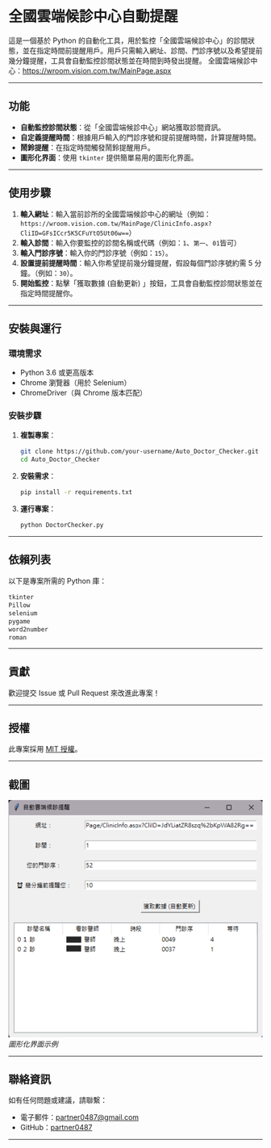 # 全國雲端候診中心自動提醒

這是一個基於 Python 的自動化工具，用於監控「全國雲端候診中心」的診間狀態，並在指定時間前提醒用戶。用戶只需輸入網址、診間、門診序號以及希望提前幾分鐘提醒，工具會自動監控診間狀態並在時間到時發出提醒。
全國雲端候診中心：https://wroom.vision.com.tw/MainPage.aspx

---

## 功能

- **自動監控診間狀態**：從「全國雲端候診中心」網站獲取診間資訊。
- **自定義提醒時間**：根據用戶輸入的門診序號和提前提醒時間，計算提醒時間。
- **鬧鈴提醒**：在指定時間觸發鬧鈴提醒用戶。
- **圖形化界面**：使用 `tkinter` 提供簡單易用的圖形化界面。

---

## 使用步驟

1. **輸入網址**：輸入當前診所的全國雲端候診中心的網址（例如：`https://wroom.vision.com.tw/MainPage/ClinicInfo.aspx?CliID=GFsICcr5K5CFuYtO5Ut06w==`）
2. **輸入診間**：輸入你要監控的診間名稱或代碼（例如：`1`、`第一`、`01`皆可）
3. **輸入門診序號**：輸入你的門診序號（例如：`15`）。
4. **設置提前提醒時間**：輸入你希望提前幾分鐘提醒，假設每個門診序號約需 5 分鐘。（例如：`30`）。
5. **開始監控**：點擊「獲取數據 (自動更新) 」按鈕，工具會自動監控診間狀態並在指定時間提醒你。

---

## 安裝與運行

### 環境需求

- Python 3.6 或更高版本
- Chrome 瀏覽器（用於 Selenium）
- ChromeDriver（與 Chrome 版本匹配）

### 安裝步驟

1. **複製專案**：
   ```bash
   git clone https://github.com/your-username/Auto_Doctor_Checker.git
   cd Auto_Doctor_Checker
   ```

2. **安裝需求**：
   ```bash
   pip install -r requirements.txt
   ```

3. **運行專案**：
   ```bash
   python DoctorChecker.py
   ```

---

## 依賴列表

以下是專案所需的 Python 庫：

```plaintext
tkinter
Pillow
selenium
pygame
word2number
roman
```

---

## 貢獻

歡迎提交 Issue 或 Pull Request 來改進此專案！

---

## 授權

此專案採用 [MIT 授權](LICENSE)。

---

## 截圖

![Screenshot](assets/UI.png)  
*圖形化界面示例*

---

## 聯絡資訊

如有任何問題或建議，請聯繫：  
- 電子郵件：partner0487@gmail.com  
- GitHub：[partner0487](https://github.com/partner0487)

---

